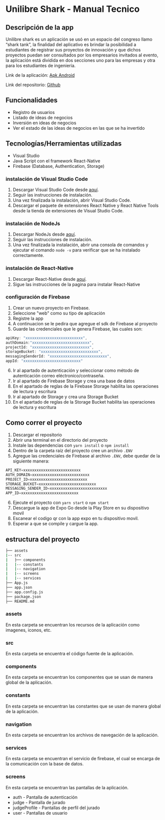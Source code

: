 # Unilibre Shark - Manual Tecnico


## Descripción de la app
Unilibre shark es un aplicación se usó en un espacio del congreso llamo “shark tank”, la finalidad del aplicativo es brindar la posibilidad a estudiantes de registrar sus proyectos de innovación y que dichos proyectos puedan ser consultados por los empresarios invitados al evento, la aplicación está dividida en dos secciones uno para las empresas y otra para los estudiantes de ingeniería.

Link de la aplicación: [Apk Android](https://drive.google.com/file/d/1Z9fHJ8jITgkBgOwEvAQCMk4p3bw6-Yy0/view?usp=sharing)

Link del repositorio: [Github](https://github.com/Sebas9-11/shark_app)

## Funcionalidades
- Registro de usuarios
- Listado de ideas de negocios
- Inversión en ideas de negocios
- Ver el estado de las ideas de negocios en las que se ha invertido


## Tecnologías/Herramientas utilizadas
- Visual Studio
- Java Script con el framework React-Native
- Firebase (Database, Authentication, Storage)

### instalación de Visual Studio Code
1. Descargar Visual Studio Code desde [aquí](https://code.visualstudio.com/Download).
2. Seguir las instrucciones de instalación.
3. Una vez finalizada la instalación, abrir Visual Studio Code.
4. Descargar el paquete de extensiones React Native y React Native Tools desde la tienda de extensiones de Visual Studio Code.

### instalación de NodeJs 
1. Descargar NodeJs desde [aquí](https://nodejs.org/es/download/).
2. Seguir las instrucciones de instalación.
3. Una vez finalizada la instalación, abrir una consola de comandos y ejecutar el comando `node -v` para verificar que se ha instalado correctamente.

### instalación de React-Native 

1. Descargar React-Native desde [aquí](https://archive.reactnative.dev/docs/getting-started).
2. Sigue las instrucciones de la pagina para instalar React-Native

### configuración de Firebase
1. Crear un nuevo proyecto en Firebase.
2. Seleccione "web" como su tipo de aplicación 
3. Registre la app
4. A continuacion se le pedira que agregue el sdk de Firebase al proyecto
5. Guarde las credenciales que le genera Firebase, las cuales son:
```javascript
apiKey: "xxxxxxxxxxxxxxxxxxxxxxxxxx",
authDomain:"xxxxxxxxxxxxxxxxxxxxxxxxxx",
projectId: "xxxxxxxxxxxxxxxxxxxxxxxxxx",
storageBucket: "xxxxxxxxxxxxxxxxxxxxxxxxxx",
messagingSenderId: "xxxxxxxxxxxxxxxxxxxxxxxxxx",
appId: "xxxxxxxxxxxxxxxxxxxxxxxxxx"
```
6. Ir al apartado de autenticación y seleccionar como método de autenticación correo eléctronico/contraseña.
7. Ir al apartado de Firebase Storage y crea una base de datos 
8. En el apartado de reglas de la Firebase Storage habilita las operaciones de lectura y escritura
9. Ir al apartado de Storage y crea una Storage Bucket
10. En el apartado de reglas de la Storage Bucket habilita las operaciones de lectura y escritura

## Como correr el proyecto

1. Descargar el repositorio
2. Abrir una terminal en el directorio del proyecto
3. Instale las dependencias con `yarn install` o `npm install`
4. Dentro de la carpeta raíz del proyecto cree un archivo `.ENV`
5. Agregue las credenciales de Firebase al archivo `.ENV`, debe quedar de la siguiente manera:

```javascript
API_KEY=xxxxxxxxxxxxxxxxxxxxxxxxxx
AUTH_DOMAIN=xxxxxxxxxxxxxxxxxxxxxxxxxx
PROJECT_ID=xxxxxxxxxxxxxxxxxxxxxxxxxx
STORAGE_BUCKET=xxxxxxxxxxxxxxxxxxxxxxxxxx
MESSAGING_SENDER_ID=xxxxxxxxxxxxxxxxxxxxxxxxxx
APP_ID=xxxxxxxxxxxxxxxxxxxxxxxxxx
```

6. Ejecute el proyecto con `yarn start` o `npm start`
7. Descargue la app de Expo Go desde la Play Store en su dispositivo movil
8. Escanear el codigo qr con la app expo en tu dispositivo movil.
9. Esperar a que se compile y cargue la app.

## estructura del proyecto
```bash
├── assets
|-- src
|   ├── components
|   |-- constants
|   |-- navigation
|   |-- screens
|   |-- services
├── App.js
├── app.json
├── app.config.js
├── package.json
├── README.md
```

### assets
En esta carpeta se encuentran los recursos de la aplicación como imagenes, iconos, etc.

### src
En esta carpeta se encuentra el código fuente de la aplicación.

### components
En esta carpeta se encuentran los componentes que se usan de manera global de la aplicación.

### constants
En esta carpeta se encuentran las constantes que se usan de manera global de la aplicación.

### navigation
En esta carpeta se encuentran los archivos de navegación de la aplicación.

### services
En esta carpeta se encuentran el servicio de firebase, el cual se encarga de la comunicación con la base de datos.

### screens
En esta carpeta se encuentran las pantallas de la aplicación.

- auth - Pantalla de autenticación
- judge - Pantalla de jurado
- judgeProfile - Pantallas de perfil del jurado
- user - Pantallas de usuario